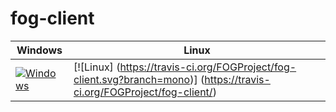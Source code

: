 # fog-client

Windows      | Linux
-------------|-------------
[![Windows](https://ci.appveyor.com/api/projects/status/6uqyhjiarj0dysa8/branch/dev?svg=true)](https://ci.appveyor.com/project/jbob182/fog-client/branch/dev) | [![Linux] (https://travis-ci.org/FOGProject/fog-client.svg?branch=mono)] (https://travis-ci.org/FOGProject/fog-client/) 




